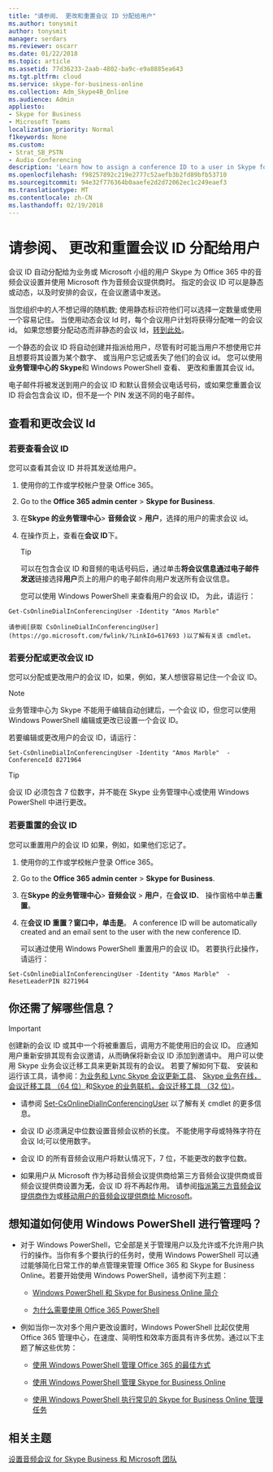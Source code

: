 ```yaml
---
title: "请参阅、 更改和重置会议 ID 分配给用户"
ms.author: tonysmit
author: tonysmit
manager: serdars
ms.reviewer: oscarr
ms.date: 01/22/2018
ms.topic: article
ms.assetid: 77d36233-2aab-4802-ba9c-e9a8885ea643
ms.tgt.pltfrm: cloud
ms.service: skype-for-business-online
ms.collection: Adm_Skype4B_Online
ms.audience: Admin
appliesto:
- Skype for Business
- Microsoft Teams
localization_priority: Normal
f1keywords: None
ms.custom:
- Strat_SB_PSTN
- Audio Conferencing
description: 'Learn how to assign a conference ID to a user in Skype for Business and what the conference ID''s parameters should be. '
ms.openlocfilehash: f98257892c219e2777c52aefb3b2fd89bfb53710
ms.sourcegitcommit: 94e32f776364b0aaefe2d2d72062ec1c249eaef3
ms.translationtype: MT
ms.contentlocale: zh-CN
ms.lasthandoff: 02/19/2018
---
```

# <a name="see-change-and-reset-a-conference-id-assigned-to-a-user"></a>请参阅、 更改和重置会议 ID 分配给用户

会议 ID 自动分配给为业务或 Microsoft 小组的用户 Skype 为 Office 365 中的音频会议设置并使用 Microsoft 作为音频会议提供商时。 指定的会议 ID 可以是静态或动态，以及时安排的会议，在会议邀请中发送。
  
当您组织中的人不想记得的随机数; 使用静态标识符他们可以选择一定数量或使用一个容易记住。 当使用动态会议 Id 时，每个会议用户计划将获得分配唯一的会议 id。 如果您想要分配动态而非静态的会议 Id，[转到此处](using-audio-conferencing-dynamic-ids-in-your-organization.md)。
  
一个静态的会议 ID 将自动创建并指派给用户，尽管有时可能当用户不想使用它并且想要将其设置为某个数字、 或当用户忘记或丢失了他们的会议 id。 您可以使用**业务管理中心的 Skype**和 Windows PowerShell 查看、 更改和重置其会议 id。
  
电子邮件将被发送到用户的会议 ID 和默认音频会议电话号码，或如果您重置会议 ID 将会包含会议 ID，但不是一个 PIN 发送不同的电子邮件。
  
## <a name="view-and-change-conference-ids"></a>查看和更改会议 Id

### <a name="to-view-the-conference-id"></a>若要查看会议 ID

您可以查看其会议 ID 并将其发送给用户。
  
1. 使用你的工作或学校帐户登录 Office 365。
    
2. Go to the **Office 365 admin center** > **Skype for Business**.
    
3. 在**Skype 的业务管理中心**> **音频会议** > **用户**，选择的用户的需求会议 id。
    
4. 在操作页上，查看在**会议 ID**下。
    
    > [!TIP]
    > 可以在包含会议 ID 和音频的电话号码后，通过单击**将会议信息通过电子邮件发送**链接选择**用户**页上的用户的电子邮件向用户发送所有会议信息。
  
    您可以使用 Windows PowerShell 来查看用户的会议 ID。 为此，请运行：
    
  ```
  Get-CsOnlineDialInConferencingUser -Identity "Amos Marble"  
  ```

    请参阅[获取 CsOnlineDialInConferencingUser](https://go.microsoft.com/fwlink/?LinkId=617693 )以了解有关该 cmdlet。
    
### <a name="to-assign-or-change-the-conference-id"></a>若要分配或更改会议 ID

您可以分配或更改用户的会议 ID，如果，例如，某人想很容易记住一个会议 ID。

  > [!NOTE]
  > 业务管理中心为 Skype 不能用于编辑自动创建后，一个会议 ID，但您可以使用 Windows PowerShell 编辑或更改已设置一个会议 ID。 
     
若要编辑或更改用户的会议 ID，请运行：
    
  ```
  Set-CsOnlineDialInConferencingUser -Identity "Amos Marble"  -ConferenceId 8271964
  ```

  > [!TIP]
  > 会议 ID 必须包含 7 位数字，并不能在 Skype 业务管理中心或使用 Windows PowerShell 中进行更改。 
  
### <a name="to-reset-the-conference-id"></a>若要重置的会议 ID

您可以重置用户的会议 ID 如果，例如，如果他们忘记了。
  
1. 使用你的工作或学校帐户登录 Office 365。
    
2. Go to the **Office 365 admin center** > **Skype for Business**.
    
3. 在**Skype 的业务管理中心**> **音频会议** > **用户**，在**会议 ID**、 操作窗格中单击**重置**。
    
4. 在**会议 ID 重置？**窗口中，单击**是**。 A conference ID will be automatically created and an email sent to the user with the new conference ID.
    
    可以通过使用 Windows PowerShell 重置用户的会议 ID。 若要执行此操作，请运行：
    
  ```
  Set-CsOnlineDialInConferencingUser -Identity "Amos Marble"  -ResetLeaderPIN 8271964
  ```

## <a name="what-else-should-you-know"></a>你还需了解哪些信息？

   > [!IMPORTANT]
   >  创建新的会议 ID 或其中一个将被重置后，调用方不能使用旧的会议 ID。 应通知用户重新安排其现有会议邀请，从而确保将新会议 ID 添加到邀请中。 用户可以使用 Skype 业务会议迁移工具来更新其现有的会议。 若要了解如何下载、 安装和运行该工具，请参阅：[为业务和 Lync Skype 会议更新工具](http://support.office.com/article/2b525fe6-ed0f-4331-b533-c31546fcf4d4)、 [Skype 业务在线，会议迁移工具 （64 位）](http://go.microsoft.com/fwlink/?LinkID=626047)和[Skype 的业务联机，会议迁移工具 （32 位）](https://www.microsoft.com/en-us/download/details.aspx?id=54079)。
  
- 请参阅 [Set-CsOnlineDialInConferencingUser](https://go.microsoft.com/fwlink/?LinkId=617688 ) 以了解有关 cmdlet 的更多信息。
    
- 会议 ID 必须满足中位数设置音频会议桥的长度。 不能使用字母或特殊字符在会议 Id;可以使用数字。
    
- 会议 ID 的所有音频会议用户将默认情况下，7 位，不能更改的数字位数。
    
- 如果用户从 Microsoft 作为移动音频会议提供商给第三方音频会议提供商或音频会议提供商设置为**无**，会议 ID 将不再起作用。 请参阅[指派第三方音频会议提供商作为](assign-a-third-party-as-the-audio-conferencing-provider.md)或[移动用户的音频会议提供商给 Microsoft](moving-a-user-s-audio-conferencing-provider-to-microsoft.md)。
    
## <a name="want-to-know-how-to-manage-with-windows-powershell"></a>想知道如何使用 Windows PowerShell 进行管理吗？

- 对于 Windows PowerShell，它全部是关于管理用户以及允许或不允许用户执行的操作。当你有多个要执行的任务时，使用 Windows PowerShell 可以通过能够简化日常工作的单点管理来管理 Office 365 和 Skype for Business Online。若要开始使用 Windows PowerShell，请参阅下列主题：
    
  - [Windows PowerShell 和 Skype for Business Online 简介](https://go.microsoft.com/fwlink/?LinkId=525039)
    
  - [为什么需要使用 Office 365 PowerShell](https://go.microsoft.com/fwlink/?LinkId=525041)
    
- 例如当你一次对多个用户更改设置时，Windows PowerShell 比起仅使用 Office 365 管理中心，在速度、简明性和效率方面具有许多优势。通过以下主题了解这些优势：
    
  - [使用 Windows PowerShell 管理 Office 365 的最佳方式](https://go.microsoft.com/fwlink/?LinkId=525142)
    
  - [使用 Windows PowerShell 管理 Skype for Business Online](https://go.microsoft.com/fwlink/?LinkId=525453)
    
  - [使用 Windows PowerShell 执行常见的 Skype for Business Online 管理任务](https://go.microsoft.com/fwlink/?LinkId=525038)
    
## <a name="related-topics"></a>相关主题

[设置音频会议 for Skype Business 和 Microsoft 团队](set-up-audio-conferencing.md)
  

